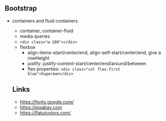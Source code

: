 ## Bootstrap
- containers and fluid containers
  - container, container-fluid
  - media queries
  - ``` <div class="w-100"></div> ```
  - flexbox
    - align-items-start/center/end, align-self-start/center/end, give a rowHeight
    - justify: justify-content-start/center/end/around/between
    - flex properties: ``` <div class="col flex-first blue">Superman</div> ```
  
  
  
  
  ## Links
    - https://fonts.google.com/
    - https://pixabay.com
    - https://flatuicolors.com/
